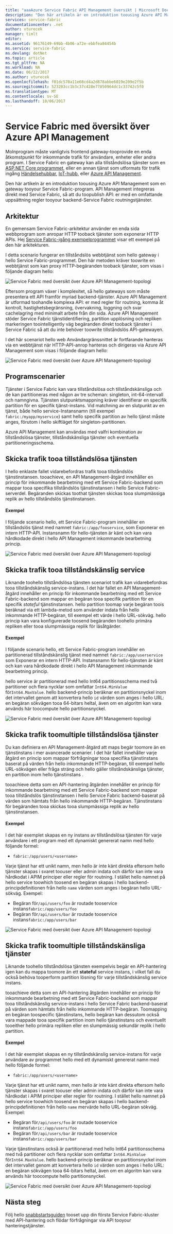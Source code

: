 ```yaml
---
title: "aaaAzure Service Fabric API Management översikt | Microsoft Docs"
description: "Den här artikeln är en introduktion toousing Azure API Management som en gateway tooyour Service Fabric-program."
services: service-fabric
documentationcenter: .net
author: vturecek
manager: timlt
editor: 
ms.assetid: 96176149-69bb-4b06-a72e-ebbfea84454b
ms.service: service-fabric
ms.devlang: dotNet
ms.topic: article
ms.tgt_pltfrm: NA
ms.workload: NA
ms.date: 06/22/2017
ms.author: vturecek
ms.openlocfilehash: f01dc570a11e68cd4a2d878abbe6019e209e2f5b
ms.sourcegitcommit: 523283cc1b3c37c428e77850964dc1c33742c5f0
ms.translationtype: MT
ms.contentlocale: sv-SE
ms.lasthandoff: 10/06/2017
---
```

# <a name="service-fabric-with-azure-api-management-overview"></a>Service Fabric med översikt över Azure API Management

Molnprogram måste vanligtvis frontend gateway-tooprovide en enda åtkomstpunkt för inkommande trafik för användare, enheter eller andra program. I Service Fabric en gateway kan alla tillståndslösa tjänster som en [ASP.NET Core programmet](service-fabric-reliable-services-communication-aspnetcore.md), eller en annan tjänst som utformats för trafik ingång [Händelsehubbar](https://docs.microsoft.com/azure/event-hubs/), [IoT-hubb](https://docs.microsoft.com/azure/iot-hub/), eller [Azure API Management](https://docs.microsoft.com/azure/api-management/).

Den här artikeln är en introduktion toousing Azure API Management som en gateway tooyour Service Fabric-program. API Management integreras direkt med Service Fabric, så att du toopublish API: er med en omfattande uppsättning regler tooyour backend-Service Fabric routningstjänster. 

## <a name="architecture"></a>Arkitektur
En gemensam Service Fabric-arkitektur använder en enda sida webbprogram som anropar HTTP tooback tjänster som exponerar HTTP APIs. Hej [Service Fabric-igång exempelprogrammet](https://github.com/Azure-Samples/service-fabric-dotnet-getting-started) visar ett exempel på den här arkitekturen.

I detta scenario fungerar en tillståndslös webbtjänst som hello gateway i hello Service Fabric-programmet. Den här metoden kräver toowrite en webbtjänst som kan proxy HTTP-begäranden tooback tjänster, som visas i följande diagram hello:

![Service Fabric med översikt över Azure API Management-topologi][sf-web-app-stateless-gateway]

Eftersom program växer i komplexitet, så hello gateways som måste presentera ett API framför myriad backend-tjänster. Azure API Management är utformad toohandle komplexa API: er med regler för routning, komma åt kontroll, hastighetsbegränsning, övervakning, loggning och svar cachelagring med minimalt arbete från din sida. Azure API Management stöder Service Fabric tjänstidentifiering, partition upplösning och repliken markeringen toointelligently väg begäranden direkt tooback tjänster i Service Fabric så att du inte behöver toowrite tillståndslös API-gatewayen. 

I det här scenariot hello web Användargränssnittet är fortfarande hanteras via en webbtjänst när HTTP-API-anrop hanteras och dirigeras via Azure API Management som visas i följande diagram hello:

![Service Fabric med översikt över Azure API Management-topologi][sf-apim-web-app]

## <a name="application-scenarios"></a>Programscenarier

Tjänster i Service Fabric kan vara tillståndslösa och tillståndskänsliga och de kan partitioneras med någon av tre scheman: singleton, int-64-intervall och namngivna. Tjänsten slutpunktsmappning kräver identifierar en specifik partition för en specifik tjänst-instans. Vid matchning av en slutpunkt av en tjänst, både hello service-Instansnamn (till exempel `fabric:/myapp/myservice`) samt hello specifik partition av hello tjänst måste anges, förutom i hello skiftläget för singleton-partitionen.

Azure API Management kan användas med valfri kombination av tillståndslösa tjänster, tillståndskänsliga tjänster och eventuella partitioneringsschema.

## <a name="send-traffic-tooa-stateless-service"></a>Skicka trafik tooa tillståndslösa tjänsten

I hello enklaste fallet vidarebefordras trafik tooa tillståndslös tjänstinstansen. tooachieve, en API Management-åtgärd innehåller en princip för inkommande bearbetning med ett Service Fabric-backend som mappar tooa specifika tillståndslös tjänstinstansen i hello Service Fabric-serverdel. Begäranden skickas toothat tjänsten skickas tooa slumpmässiga replik av hello tillståndslös tjänstinstansen.

#### <a name="example"></a>Exempel
I följande scenario hello, ett Service Fabric-program innehåller en tillståndslös tjänst med namnet `fabric:/app/fooservice`, som Exponerar en intern HTTP-API. Instansnamn för hello-tjänsten är känt och kan vara hårdkodade direkt i hello API Management inkommande bearbetning princip. 

![Service Fabric med översikt över Azure API Management-topologi][sf-apim-static-stateless]

## <a name="send-traffic-tooa-stateful-service"></a>Skicka trafik tooa tillståndskänslig service

Liknande toohello tillståndslösa tjänsten scenariot trafik kan vidarebefordras tooa tillståndskänslig service-instans. I det här fallet en API Management-åtgärd innehåller en princip för inkommande bearbetning med ett Service Fabric-backend som mappar en begäran tooa specifik partition för en specifik *stateful* tjänstinstansen. hello partition toomap varje begäran toois beräknad via ett lambda-metod som använder indata från hello inkommande HTTP-begäran, till exempel ett värde i hello URL-sökväg. hello princip kan vara konfigurerade toosend begäranden toohello primära repliken eller tooa slumpmässiga replik för läsåtgärder.

#### <a name="example"></a>Exempel

I följande scenario hello, ett Service Fabric-program innehåller en partitionerad tillståndskänslig tjänst med namnet `fabric:/app/userservice` som Exponerar en intern HTTP-API. Instansnamn för hello-tjänsten är känt och kan vara hårdkodade direkt i hello API Management inkommande bearbetning princip.  

hello service är partitionerad med hello Int64 partitionsschema med två partitioner och flera nycklar som omfattar `Int64.MinValue` för`Int64.MaxValue`. hello backend-princip beräknar en partitionsnyckel inom det intervallet genom att konvertera hello `id` värden som anges i hello URL: en begäran sökvägen tooa 64-bitars heltal, även om en algoritm kan vara används här toocompute hello partitionsnyckel. 

![Service Fabric med översikt över Azure API Management-topologi][sf-apim-static-stateful]

## <a name="send-traffic-toomultiple-stateless-services"></a>Skicka trafik toomultiple tillståndslösa tjänster

Du kan definiera en API Management-åtgärd att maps begär toomore än en tjänstinstans i mer avancerade scenarier. I det här fallet innehåller varje åtgärd en princip som mappar förfrågningar tooa specifika tjänstinstans baserat på värden från hello inkommande HTTP-begäran, till exempel hello URL-sökvägen eller fråga sträng och hello gäller tillståndskänsliga tjänster, en partition inom hello tjänstinstans . 

tooachieve detta som en API-hantering åtgärden innehåller en princip för inkommande bearbetning med ett Service Fabric-backend som mappar tooa tillståndslös tjänstinstansen i hello Service Fabric backend-baserat på värden som hämtats från hello inkommande HTTP-begäran. Tjänstinstans för begäranden tooa skickas tooa slumpmässiga replik av hello tjänstinstansen.

#### <a name="example"></a>Exempel

I det här exemplet skapas en ny instans av tillståndslösa tjänsten för varje användare i ett program med ett dynamiskt genererat namn med hello följande formel:
 
 - `fabric:/app/users/<username>`

 Varje tjänst har ett unikt namn, men hello är inte känt direkta eftersom hello tjänster skapas i svaret toouser eller admin indata och därför kan inte vara hårdkodat i APIM principer eller regler för routning. I stället hello namnet på hello service toowhich toosend en begäran skapas i hello backend-principdefinitionen från hello `name` värden som anges i begäran hello URL-sökväg. Exempel:

  - Begäran för`/api/users/foo` är routade tooservice instans`fabric:/app/users/foo`
  - Begäran för`/api/users/bar` är routade tooservice instans`fabric:/app/users/bar`

![Service Fabric med översikt över Azure API Management-topologi][sf-apim-dynamic-stateless]

## <a name="send-traffic-toomultiple-stateful-services"></a>Skicka trafik toomultiple tillståndskänsliga tjänster

Liknande toohello tillståndslösa tjänsten exempelvis begär en API-hantering igen kan du mappa toomore än ett **stateful** service instans, i vilket fall du också behöva tooperform partition lösning för varje tillståndskänslig service instans.

tooachieve detta som en API-hantering åtgärden innehåller en princip för inkommande bearbetning med ett Service Fabric-backend som mappar tooa tillståndskänslig service-instans i hello Service Fabric backend-baserat på värden som hämtats från hello inkommande HTTP-begäran. Toomapping en begäran toospecific tjänstinstans, hello begäran kan dessutom också vara mappade tooa specifik partition inom hello tjänstinstans och eventuellt tooeither hello primära repliken eller en slumpmässig sekundär replik i hello partition.

#### <a name="example"></a>Exempel

I det här exemplet skapas en ny tillståndskänslig service-instans för varje användare av programmet hello med ett dynamiskt genererat namn med hello följande formel:
 
 - `fabric:/app/users/<username>`

 Varje tjänst har ett unikt namn, men hello är inte känt direkta eftersom hello tjänster skapas i svaret toouser eller admin indata och därför kan inte vara hårdkodat i APIM principer eller regler för routning. I stället hello namnet på hello service toowhich toosend en begäran skapas i hello backend-principdefinitionen från hello `name` mervärde hello URL-begäran sökväg. Exempel:

  - Begäran för`/api/users/foo` är routade tooservice instans`fabric:/app/users/foo`
  - Begäran för`/api/users/bar` är routade tooservice instans`fabric:/app/users/bar`

Varje tjänstinstans också är partitionerad med hello Int64 partitionsschema med två partitioner och flera nycklar som omfattar `Int64.MinValue` för`Int64.MaxValue`. hello backend-princip beräknar en partitionsnyckel inom det intervallet genom att konvertera hello `id` värden som anges i hello URL: en begäran sökvägen tooa 64-bitars heltal, även om en algoritm kan vara används här toocompute hello partitionsnyckel. 

![Service Fabric med översikt över Azure API Management-topologi][sf-apim-dynamic-stateful]

## <a name="next-steps"></a>Nästa steg

Följ hello [snabbstartsguiden](service-fabric-api-management-quick-start.md) tooset upp din första Service Fabric-kluster med API-hantering och flödar förfrågningar via API tooyour hanteringstjänster.

<!-- links -->

<!-- pics -->
[sf-apim-web-app]: ./media/service-fabric-api-management-overview/sf-apim-web-app.png
[sf-web-app-stateless-gateway]: ./media/service-fabric-api-management-overview/sf-web-app-stateless-gateway.png
[sf-apim-static-stateless]: ./media/service-fabric-api-management-overview/sf-apim-static-stateless.png
[sf-apim-static-stateful]: ./media/service-fabric-api-management-overview/sf-apim-static-stateful.png
[sf-apim-dynamic-stateless]: ./media/service-fabric-api-management-overview/sf-apim-dynamic-stateless.png
[sf-apim-dynamic-stateful]: ./media/service-fabric-api-management-overview/sf-apim-dynamic-stateful.png